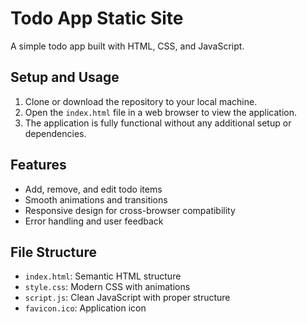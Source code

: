 # Todo App Static Site

A simple todo app built with HTML, CSS, and JavaScript.

## Setup and Usage

1. Clone or download the repository to your local machine.
2. Open the `index.html` file in a web browser to view the application.
3. The application is fully functional without any additional setup or dependencies.

## Features

* Add, remove, and edit todo items
* Smooth animations and transitions
* Responsive design for cross-browser compatibility
* Error handling and user feedback

## File Structure

* `index.html`: Semantic HTML structure
* `style.css`: Modern CSS with animations
* `script.js`: Clean JavaScript with proper structure
* `favicon.ico`: Application icon